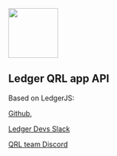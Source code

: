 <img src="https://user-images.githubusercontent.com/211411/34776833-6f1ef4da-f618-11e7-8b13-f0697901d6a8.png" height="100" />

## Ledger QRL app API


Based on LedgerJS:

[Github](https://github.com/LedgerHQ/ledgerjs/),

[Ledger Devs Slack](https://ledger-dev.slack.com/)

[QRL team Discord](https://discord.gg/jBT6BEp)